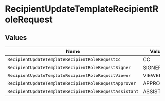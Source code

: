 # RecipientUpdateTemplateRecipientRoleRequest


## Values

| Name                                                   | Value                                                  |
| ------------------------------------------------------ | ------------------------------------------------------ |
| `RecipientUpdateTemplateRecipientRoleRequestCc`        | CC                                                     |
| `RecipientUpdateTemplateRecipientRoleRequestSigner`    | SIGNER                                                 |
| `RecipientUpdateTemplateRecipientRoleRequestViewer`    | VIEWER                                                 |
| `RecipientUpdateTemplateRecipientRoleRequestApprover`  | APPROVER                                               |
| `RecipientUpdateTemplateRecipientRoleRequestAssistant` | ASSISTANT                                              |